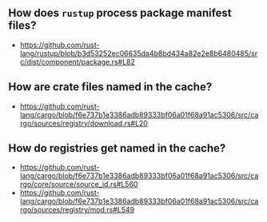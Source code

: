 ## How does `rustup` process package manifest files?
- https://github.com/rust-lang/rustup/blob/b3d53252ec06635da4b8bd434a82e2e8b6480485/src/dist/component/package.rs#L82

## How are crate files named in the cache?
- https://github.com/rust-lang/cargo/blob/f6e737b1e3386adb89333bf06a01f68a91ac5306/src/cargo/sources/registry/download.rs#L20

## How do registries get named in the cache?
- https://github.com/rust-lang/cargo/blob/f6e737b1e3386adb89333bf06a01f68a91ac5306/src/cargo/core/source/source_id.rs#L560
- https://github.com/rust-lang/cargo/blob/f6e737b1e3386adb89333bf06a01f68a91ac5306/src/cargo/sources/registry/mod.rs#L549
